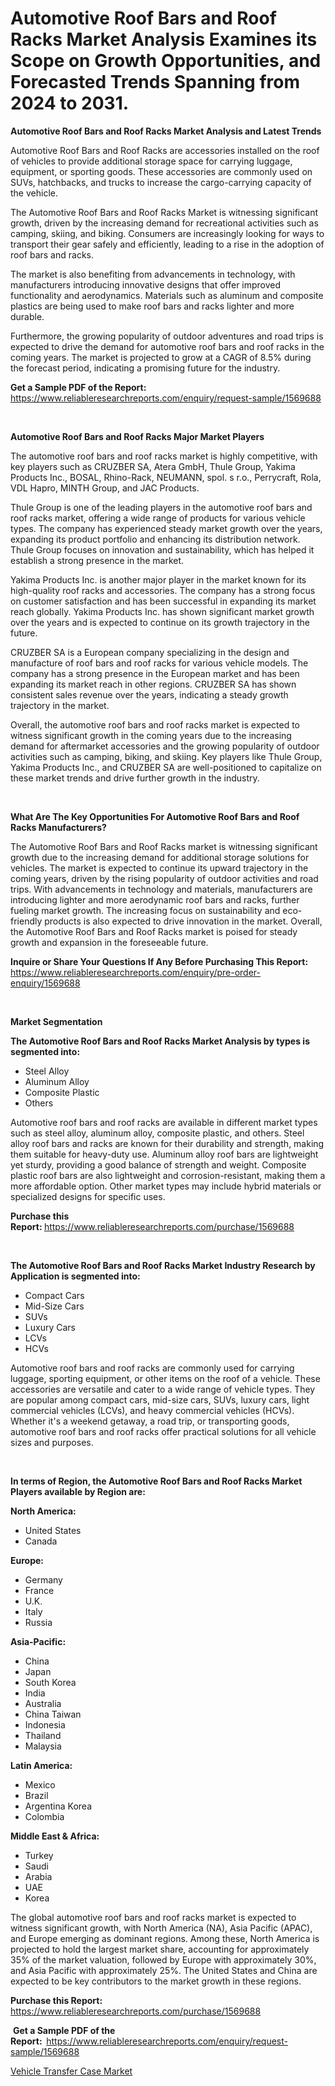 <p><h1>Automotive Roof Bars and Roof Racks Market Analysis Examines its Scope on Growth Opportunities, and Forecasted Trends Spanning from 2024 to 2031.</h1></p><p><strong>Automotive Roof Bars and Roof Racks Market Analysis and Latest Trends</strong></p>
<p><p>Automotive Roof Bars and Roof Racks are accessories installed on the roof of vehicles to provide additional storage space for carrying luggage, equipment, or sporting goods. These accessories are commonly used on SUVs, hatchbacks, and trucks to increase the cargo-carrying capacity of the vehicle.</p><p>The Automotive Roof Bars and Roof Racks Market is witnessing significant growth, driven by the increasing demand for recreational activities such as camping, skiing, and biking. Consumers are increasingly looking for ways to transport their gear safely and efficiently, leading to a rise in the adoption of roof bars and racks.</p><p>The market is also benefiting from advancements in technology, with manufacturers introducing innovative designs that offer improved functionality and aerodynamics. Materials such as aluminum and composite plastics are being used to make roof bars and racks lighter and more durable.</p><p>Furthermore, the growing popularity of outdoor adventures and road trips is expected to drive the demand for automotive roof bars and roof racks in the coming years. The market is projected to grow at a CAGR of 8.5% during the forecast period, indicating a promising future for the industry.</p></p>
<p><strong>Get a Sample PDF of the Report:&nbsp;</strong> <a href="https://www.reliableresearchreports.com/enquiry/request-sample/1569688">https://www.reliableresearchreports.com/enquiry/request-sample/1569688</a></p>
<p>&nbsp;</p>
<p><strong>Automotive Roof Bars and Roof Racks Major Market Players</strong></p>
<p><p>The automotive roof bars and roof racks market is highly competitive, with key players such as CRUZBER SA, Atera GmbH, Thule Group, Yakima Products Inc., BOSAL, Rhino-Rack, NEUMANN, spol. s r.o., Perrycraft, Rola, VDL Hapro, MINTH Group, and JAC Products.</p><p>Thule Group is one of the leading players in the automotive roof bars and roof racks market, offering a wide range of products for various vehicle types. The company has experienced steady market growth over the years, expanding its product portfolio and enhancing its distribution network. Thule Group focuses on innovation and sustainability, which has helped it establish a strong presence in the market.</p><p>Yakima Products Inc. is another major player in the market known for its high-quality roof racks and accessories. The company has a strong focus on customer satisfaction and has been successful in expanding its market reach globally. Yakima Products Inc. has shown significant market growth over the years and is expected to continue on its growth trajectory in the future.</p><p>CRUZBER SA is a European company specializing in the design and manufacture of roof bars and roof racks for various vehicle models. The company has a strong presence in the European market and has been expanding its market reach in other regions. CRUZBER SA has shown consistent sales revenue over the years, indicating a steady growth trajectory in the market.</p><p>Overall, the automotive roof bars and roof racks market is expected to witness significant growth in the coming years due to the increasing demand for aftermarket accessories and the growing popularity of outdoor activities such as camping, biking, and skiing. Key players like Thule Group, Yakima Products Inc., and CRUZBER SA are well-positioned to capitalize on these market trends and drive further growth in the industry.</p></p>
<p>&nbsp;</p>
<p><strong>What Are The Key Opportunities For Automotive Roof Bars and Roof Racks Manufacturers?</strong></p>
<p><p>The Automotive Roof Bars and Roof Racks market is witnessing significant growth due to the increasing demand for additional storage solutions for vehicles. The market is expected to continue its upward trajectory in the coming years, driven by the rising popularity of outdoor activities and road trips. With advancements in technology and materials, manufacturers are introducing lighter and more aerodynamic roof bars and racks, further fueling market growth. The increasing focus on sustainability and eco-friendly products is also expected to drive innovation in the market. Overall, the Automotive Roof Bars and Roof Racks market is poised for steady growth and expansion in the foreseeable future.</p></p>
<p><strong>Inquire or Share Your Questions If Any Before Purchasing This Report:</strong> <a href="https://www.reliableresearchreports.com/enquiry/pre-order-enquiry/1569688">https://www.reliableresearchreports.com/enquiry/pre-order-enquiry/1569688</a></p>
<p>&nbsp;</p>
<p><strong>Market Segmentation</strong></p>
<p><strong>The Automotive Roof Bars and Roof Racks Market Analysis by types is segmented into:</strong></p>
<p><ul><li>Steel Alloy</li><li>Aluminum Alloy</li><li>Composite Plastic</li><li>Others</li></ul></p>
<p><p>Automotive roof bars and roof racks are available in different market types such as steel alloy, aluminum alloy, composite plastic, and others. Steel alloy roof bars and racks are known for their durability and strength, making them suitable for heavy-duty use. Aluminum alloy roof bars are lightweight yet sturdy, providing a good balance of strength and weight. Composite plastic roof bars are also lightweight and corrosion-resistant, making them a more affordable option. Other market types may include hybrid materials or specialized designs for specific uses.</p></p>
<p><strong>Purchase this Report:&nbsp;</strong><a href="https://www.reliableresearchreports.com/purchase/1569688">https://www.reliableresearchreports.com/purchase/1569688</a></p>
<p>&nbsp;</p>
<p><strong>The Automotive Roof Bars and Roof Racks Market Industry Research by Application is segmented into:</strong></p>
<p><ul><li>Compact Cars</li><li>Mid-Size Cars</li><li>SUVs</li><li>Luxury Cars</li><li>LCVs</li><li>HCVs</li></ul></p>
<p><p>Automotive roof bars and roof racks are commonly used for carrying luggage, sporting equipment, or other items on the roof of a vehicle. These accessories are versatile and cater to a wide range of vehicle types. They are popular among compact cars, mid-size cars, SUVs, luxury cars, light commercial vehicles (LCVs), and heavy commercial vehicles (HCVs). Whether it's a weekend getaway, a road trip, or transporting goods, automotive roof bars and roof racks offer practical solutions for all vehicle sizes and purposes.</p></p>
<p>&nbsp;</p>
<p><strong>In terms of Region, the Automotive Roof Bars and Roof Racks Market Players available by Region are:</strong></p>
<p>
    <p> <strong> North America: </strong>
        <ul>
            <li>United States</li>
            <li>Canada</li>
        </ul>
        </p> 
    <p> <strong> Europe: </strong>
        <ul>
            <li>Germany</li>
            <li>France</li>
            <li>U.K.</li>
            <li>Italy</li>
            <li>Russia</li>
        </ul>
        </p> 
    <p> <strong> Asia-Pacific: </strong>
        <ul>
            <li>China</li>
            <li>Japan</li>
            <li>South Korea</li>
            <li>India</li>
            <li>Australia</li>
            <li>China Taiwan</li>
            <li>Indonesia</li>
            <li>Thailand</li>
            <li>Malaysia</li>
        </ul>
        </p> 
    <p> <strong> Latin America: </strong>
        <ul>
            <li>Mexico</li>
            <li>Brazil</li>
            <li>Argentina Korea</li>
            <li>Colombia</li>
        </ul>
        </p> 
    <p> <strong> Middle East & Africa: </strong>
        <ul>
            <li>Turkey</li>
            <li>Saudi</li>
            <li>Arabia</li>
            <li>UAE</li>
            <li>Korea</li>
        </ul>
    </p>
    </p>
<p><p>The global automotive roof bars and roof racks market is expected to witness significant growth, with North America (NA), Asia Pacific (APAC), and Europe emerging as dominant regions. Among these, North America is projected to hold the largest market share, accounting for approximately 35% of the market valuation, followed by Europe with approximately 30%, and Asia Pacific with approximately 25%. The United States and China are expected to be key contributors to the market growth in these regions.</p></p>
<p><strong>Purchase this Report: </strong><a href="https://www.reliableresearchreports.com/purchase/1569688">https://www.reliableresearchreports.com/purchase/1569688</a></p>
<p>&nbsp;<strong>Get a Sample PDF of the Report:&nbsp;&nbsp;</strong><a href="https://www.reliableresearchreports.com/enquiry/request-sample/1569688">https://www.reliableresearchreports.com/enquiry/request-sample/1569688</a></p>
<p><strong></strong></p>
<p><p><a href="https://github.com/brenzgnarento/Market-Research-Report-List-1/blob/main/vehicle-transfer-case-market.md">Vehicle Transfer Case Market</a></p></p>